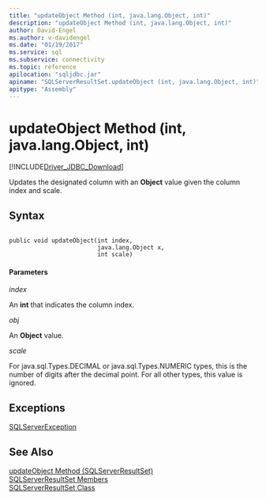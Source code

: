 ```yaml
---
title: "updateObject Method (int, java.lang.Object, int)"
description: "updateObject Method (int, java.lang.Object, int)"
author: David-Engel
ms.author: v-davidengel
ms.date: "01/19/2017"
ms.service: sql
ms.subservice: connectivity
ms.topic: reference
apilocation: "sqljdbc.jar"
apiname: "SQLServerResultSet.updateObject (int, java.lang.Object, int)"
apitype: "Assembly"
---
```

# updateObject Method (int, java.lang.Object, int)
[!INCLUDE[Driver_JDBC_Download](../../../includes/driver_jdbc_download.md)]

  Updates the designated column with an **Object** value given the column index and scale.  
  
## Syntax  
  
```  
  
public void updateObject(int index,  
                         java.lang.Object x,  
                         int scale)  
```  
  
#### Parameters  
 *index*  
  
 An **int** that indicates the column index.  
  
 *obj*  
  
 An **Object** value.  
  
 *scale*  
  
 For java.sql.Types.DECIMAL or java.sql.Types.NUMERIC types, this is the number of digits after the decimal point. For all other types, this value is ignored.  
  
## Exceptions  
 [SQLServerException](../../../connect/jdbc/reference/sqlserverexception-class.md)  
  
## See Also  
 [updateObject Method &#40;SQLServerResultSet&#41;](../../../connect/jdbc/reference/updateobject-method-sqlserverresultset.md)   
 [SQLServerResultSet Members](../../../connect/jdbc/reference/sqlserverresultset-members.md)   
 [SQLServerResultSet Class](../../../connect/jdbc/reference/sqlserverresultset-class.md)  
  
  
